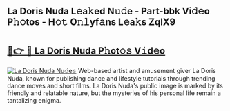 ## La Doris Nuda L𝚎a𝚔ed N𝚞𝚍e - Part-bbk Vi𝚍𝚎o P𝚑𝚘tos - H𝚘𝚝 O𝚗𝚕yf𝚊ns L𝚎a𝚔s ZqlX9

# <h2><a href="http://kf68w39.oniu.top/?m=La+Doris+Nuda">🔗👉 🔴 La Doris Nuda P𝚑ot𝚘𝚜 V𝚒d𝚎o</a></h2>

[![La Doris Nuda Nu𝚍e𝚜](https://i.imgur.com/0qMVB7G.gif)](http://kf68w39.oniu.top/?m=La+Doris+Nuda)
Web-based artist and amusement giver La Doris Nuda, known for publishing dance and lifestyle tutorials through trending dance moves and short films. La Doris Nuda's public image is marked by its friendly and relatable nature, but the mysteries of his personal life remain a tantalizing enigma.  
